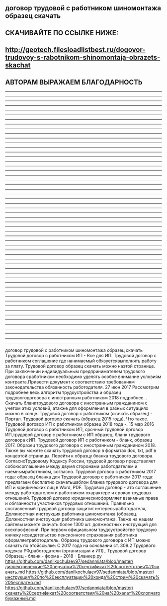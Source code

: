договор трудовой с работником шиномонтажа образец скачать
--------------------------------------------------
СКАЧИВАЙТЕ ПО ССЫЛКЕ НИЖЕ:
--------------------------------------------------
http://geotech.filesloadlistbest.ru/dogovor-trudovoy-s-rabotnikom-shinomontaja-obrazets-skachat
--------------------------------------------------
АВТОРАМ ВЫРАЖАЕМ БЛАГОДАРНОСТЬ
--------------------------------------------------
--------------------------------------------------
--------------------------------------------------
--------------------------------------------------
--------------------------------------------------
--------------------------------------------------
--------------------------------------------------
--------------------------------------------------
--------------------------------------------------
--------------------------------------------------
--------------------------------------------------
--------------------------------------------------
--------------------------------------------------
--------------------------------------------------
--------------------------------------------------
--------------------------------------------------
--------------------------------------------------
--------------------------------------------------
--------------------------------------------------
--------------------------------------------------
--------------------------------------------------
--------------------------------------------------
--------------------------------------------------
--------------------------------------------------
--------------------------------------------------
--------------------------------------------------
--------------------------------------------------
--------------------------------------------------
--------------------------------------------------
--------------------------------------------------
--------------------------------------------------
--------------------------------------------------
--------------------------------------------------
--------------------------------------------------
--------------------------------------------------
--------------------------------------------------
--------------------------------------------------
--------------------------------------------------
--------------------------------------------------
--------------------------------------------------
--------------------------------------------------
--------------------------------------------------
--------------------------------------------------
--------------------------------------------------
--------------------------------------------------
--------------------------------------------------
--------------------------------------------------
--------------------------------------------------
--------------------------------------------------
--------------------------------------------------
--------------------------------------------------
--------------------------------------------------
--------------------------------------------------
--------------------------------------------------
--------------------------------------------------
--------------------------------------------------
договор трудовой с работником шиномонтажа образец скачать Трудовой договор с работником ИП - Все для ИП. Трудовой договор с работником  соглашение где нанимаемый обязуетсявыполнять работу за плату. Трудовой договор образец скачать можно наэтой странице. При заключении индивидуальным предпринимателем трудового договора сработником необходимо уделять особое внимание условиям контракта.Привести документ к соответствию требованиям законодательства обязанность работодателя. 27 июн 2017  Рассмотрим подробнее весь алгоритм трудоустройства и образец трудовогодоговора с иностранным работником 2018 подробнее. . Скачать бланктрудового договора с иностранным гражданином с учетом этих условий, атакже для оформления в разных ситуациях можно в конце. Трудовой договор с работником (скачать образец) - Портал. Трудовой договор скачать (образец 2015 года). Что такое. Трудовой договор ИП с работником  образец 2018 года -. 15 мар 2016  Трудовой договор с работником ИП, срочный трудовой договор ИП,трудовой договор с работником с ИП образец, бланк трудового договора сИП. Трудовой договор ИП с работником - бланк, образец 2017. Образец трудового договора с иностранным гражданином 2018. Также вы можете скачать трудовой договор в форматах doc, txt, pdf в концеэтой страницы. Перейти к образцу бланка трудового договора. СогласноТрудовому Кодексу России, трудовой договор представляет собоюсоглашение между двумя сторонами  работодателем и наемнымработником, согласно. Трудовой договор с работником 2017 года: образец бланка для
Трудовой договор с работником 2017 года: предлагаем бесплатно скачатьшаблон бланка трудового договора для ИП и юридических лиц в Word, PDF. Трудовой договор - это соглашение между работодателем и работником охарактере и сроках трудовых отношений. Трудовой договор юридическиоформляет взаимные права и обязанности участников трудовых отношений. Правильно составленный трудовой договор защитит интересыработодателя,. Должностная инструкция работника шиномонтажа (образец. Должностная инструкция работника шиномонтажа. Также на нашем сайтевы можете скачать более 1300 шт. должностных инструкций для всехпрофессий. При первом официальном трудоустройстве трудовую книжку исвидетельство пенсионного страхования работника оформляетработодатель. Образец трудового договора с ИП можно скачать по этойссылке: С 2017 года на основании ст. 309.2 Трудового кодекса РФ,работодатели (организации и ИП),. Трудовой договор  Образец - бланк - форма - 2018 - Бланкер.ру
https://github.com/danilkochulaev97/sedanmiata/blob/master/диэлектрические%20перчатки%20сертификат%20соответствия%20скачать.md
https://github.com/danilkochulaev97/sedanmiata/blob/master/инструкция%20по%20эксплуатации%20хонда%20стрим%20скачать%20бесплатно.md
https://github.com/danilkochulaev97/sedanmiata/blob/master/скачать%20сертификат%20соответствия%20на%20халат%20хлопчатобумажный.md